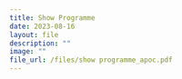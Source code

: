 ```yaml
---
title: Show Programme
date: 2023-08-16
layout: file
description: ""
image: ""
file_url: /files/show programme_apoc.pdf
---
```


